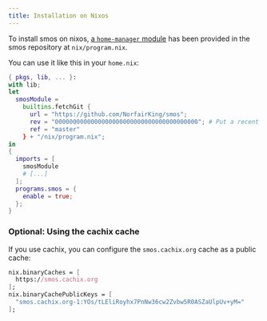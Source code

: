 ```yaml
---
title: Installation on Nixos
---
```


To install smos on nixos, [a `home-manager` module](https://rycee.gitlab.io/home-manager/) has been provided in the smos repository at `nix/program.nix`.

You can use it like this in your `home.nix`:

``` nix
{ pkgs, lib, ... }:
with lib;
let
  smosModule =
    builtins.fetchGit {
      url = "https://github.com/NorfairKing/smos";
      rev = "0000000000000000000000000000000000000000"; # Put a recent commit hash here.
      ref = "master"
    } + "/nix/program.nix";
in
{
  imports = [
    smosModule
    # [...]
  ];
  programs.smos = {
    enable = true;
  };
}
```

### Optional: Using the cachix cache

If you use cachix, you can configure the `smos.cachix.org` cache as a public cache:

``` nix
nix.binaryCaches = [
  https://smos.cachix.org
];
nix.binaryCachePublicKeys = [
  "smos.cachix.org-1:YOs/tLEliRoyhx7PnNw36cw2Zvbw5R0ASZaUlpUv+yM="
];
```
